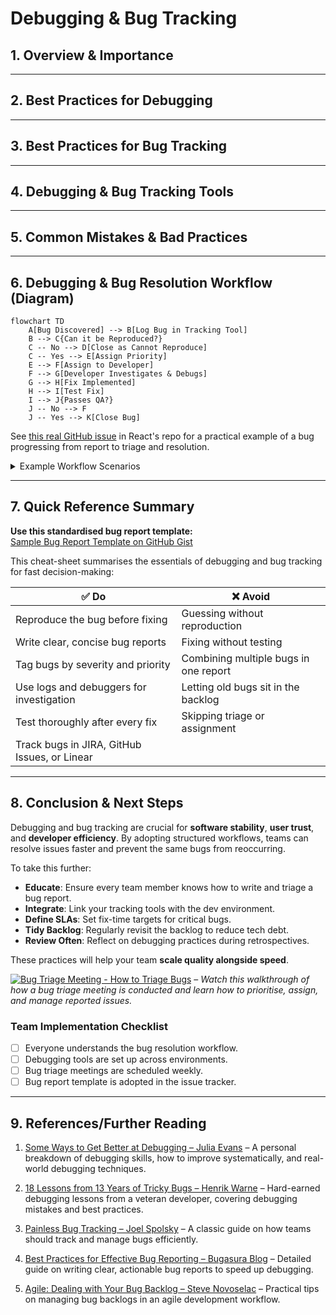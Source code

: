 # Debugging & Bug Tracking

## 1. Overview & Importance

---

## 2. Best Practices for Debugging

---

## 3. Best Practices for Bug Tracking

---

## 4. Debugging & Bug Tracking Tools

---

## 5. Common Mistakes & Bad Practices

---

## 6. Debugging & Bug Resolution Workflow (Diagram)

```mermaid
flowchart TD
    A[Bug Discovered] --> B[Log Bug in Tracking Tool]
    B --> C{Can it be Reproduced?}
    C -- No --> D[Close as Cannot Reproduce]
    C -- Yes --> E[Assign Priority]
    E --> F[Assign to Developer]
    F --> G[Developer Investigates & Debugs]
    G --> H[Fix Implemented]
    H --> I[Test Fix]
    I --> J{Passes QA?}
    J -- No --> F
    J -- Yes --> K[Close Bug]
```

See [this real GitHub issue](https://github.com/facebook/react/issues/15336) in React's repo for a practical example of a bug progressing from report to triage and resolution.

<details>
  <summary>Example Workflow Scenarios</summary>

  - A user reports a crash during form submission.
  - The dev team reproduces it and discovers a missing null check.
  - A hotfix is developed and deployed, then tracked as "resolved" in the issue tracker.

</details>

---

## 7. Quick Reference Summary

**Use this standardised bug report template:**  
[Sample Bug Report Template on GitHub Gist](https://gist.github.com/colmarius/a62ba4854b23099ce3654357bf2fa68d)


This cheat-sheet summarises the essentials of debugging and bug tracking for fast decision-making:

| ✅ Do                                         | ❌ Avoid                            |
| -------------------------------------------- | ------------------------------------- |
| Reproduce the bug before fixing              | Guessing without reproduction         |
| Write clear, concise bug reports             | Fixing without testing                |
| Tag bugs by severity and priority            | Combining multiple bugs in one report |
| Use logs and debuggers for investigation     | Letting old bugs sit in the backlog   |
| Test thoroughly after every fix              | Skipping triage or assignment         |
| Track bugs in JIRA, GitHub Issues, or Linear |                                       |


---

## 8. Conclusion & Next Steps

Debugging and bug tracking are crucial for **software stability**, **user trust**, and **developer efficiency**. By adopting structured workflows, teams can resolve issues faster and prevent the same bugs from reoccurring.

To take this further:
- **Educate**: Ensure every team member knows how to write and triage a bug report.
- **Integrate**: Link your tracking tools with the dev environment.
- **Define SLAs**: Set fix-time targets for critical bugs.
- **Tidy Backlog**: Regularly revisit the backlog to reduce tech debt.
- **Review Often**: Reflect on debugging practices during retrospectives.

These practices will help your team **scale quality alongside speed**.

[![Bug Triage Meeting - How to Triage Bugs](https://img.youtube.com/vi/4vaHENk5awo/0.jpg)](https://www.youtube.com/watch?v=4vaHENk5awo) – *Watch this walkthrough of how a bug triage meeting is conducted and learn how to prioritise, assign, and manage reported issues.*

### Team Implementation Checklist
- [ ] Everyone understands the bug resolution workflow.  
- [ ] Debugging tools are set up across environments.  
- [ ] Bug triage meetings are scheduled weekly.  
- [ ] Bug report template is adopted in the issue tracker. 

---

## 9. References/Further Reading
1. [Some Ways to Get Better at Debugging – Julia Evans](https://jvns.ca/blog/2022/08/30/a-way-to-categorize-debugging-skills/) – A personal breakdown of debugging skills, how to improve systematically, and real-world debugging techniques.

2. [18 Lessons from 13 Years of Tricky Bugs – Henrik Warne](https://henrikwarne.com/2016/06/16/18-lessons-from-13-years-of-tricky-bugs/) – Hard-earned debugging lessons from a veteran developer, covering debugging mistakes and best practices.

3. [Painless Bug Tracking – Joel Spolsky](https://joelonsoftware.com/2000/11/08/painless-bug-tracking/) – A classic guide on how teams should track and manage bugs efficiently.

4. [Best Practices for Effective Bug Reporting – Bugasura Blog](https://bugasura.io/blog/best-practices-for-effective-bug-reporting-in-bug-tracking-systems/) – Detailed guide on writing clear, actionable bug reports to speed up debugging.

5. [Agile: Dealing with Your Bug Backlog – Steve Novoselac](https://stevenovoselac.com/2011/11/28/agile-dealing-with-your-bug-backlog/) – Practical tips on managing bug backlogs in an agile development workflow.

